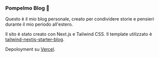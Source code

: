 ### Pompelmo Blog 🍊
Questo è il mio blog personale, creato per condividere storie e pensieri durante il mio periodo all'estero. 

Il sito è stato creato con Next.js e Tailwind CSS. Il template utilizzato è [tailwind-nextjs-starter-blog](https://github.com/timlrx/tailwind-nextjs-starter-blog). 

Depoloyment su [Vercel](https://vercel.com/).